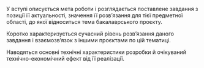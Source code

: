 У вступі описується мета роботи і розглядається поставлене завдання з позиції її актуальності, значення її розв’язання для тієї предметної області, до якої відноситься тема бакалаврського проєкту.

Коротко характеризується сучасний рівень розв’язання даного завдання і взаємозв’язок з іншими проєктами по цій тематиці.

Наводяться основні технічні характеристики розробки й очікуваний технічно-економічний ефект від її реалізації.
